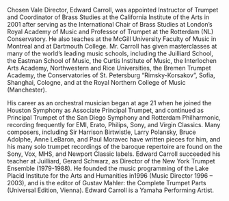 Chosen Vale Director, Edward Carroll, was appointed Instructor of Trumpet and Coordinator of Brass Studies at the California Institute of the Arts in 2001 after serving as the International Chair of Brass Studies at London’s Royal Academy of Music and Professor of Trumpet at the Rotterdam (NL) Conservatory. He also teaches at the McGill University Faculty of Music in Montreal and at Dartmouth College. Mr. Carroll has given masterclasses at many of the world’s leading music schools, including the Juilliard School, the Eastman School of Music, the Curtis Institute of Music, the Interlochen Arts Academy, Northwestern and Rice Universities, the Bremen Trumpet Academy, the Conservatories of St. Petersburg “Rimsky-Korsakov”, Sofia, Shanghai, Cologne, and at the Royal Northern College of Music (Manchester). 

His career as an orchestral musician began at age 21 when he joined the Houston Symphony as Associate Principal Trumpet, and continued as Principal Trumpet of the San Diego Symphony and Rotterdam Philharmonic, recording frequently for EMI, Erato, Philips, Sony, and Virgin Classics. Many composers, including Sir Harrison Birtwistle, Larry Polansky, Bruce Adolphe, Anne LeBaron, and Paul Moravec have written pieces for him, and his many solo trumpet recordings of the baroque repertoire are found on the Sony, Vox, MHS, and Newport Classic labels. Edward Carroll succeeded his teacher at Juilliard, Gerard Schwarz, as Director of the New York Trumpet Ensemble (1979-1988). He founded the music programming of the Lake Placid Institute for the Arts and Humanities in1996 (Music Director 1996 – 2003), and is the editor of Gustav Mahler: the Complete Trumpet Parts (Universal Edition, Vienna). Edward Carroll is a Yamaha Performing Artist.
